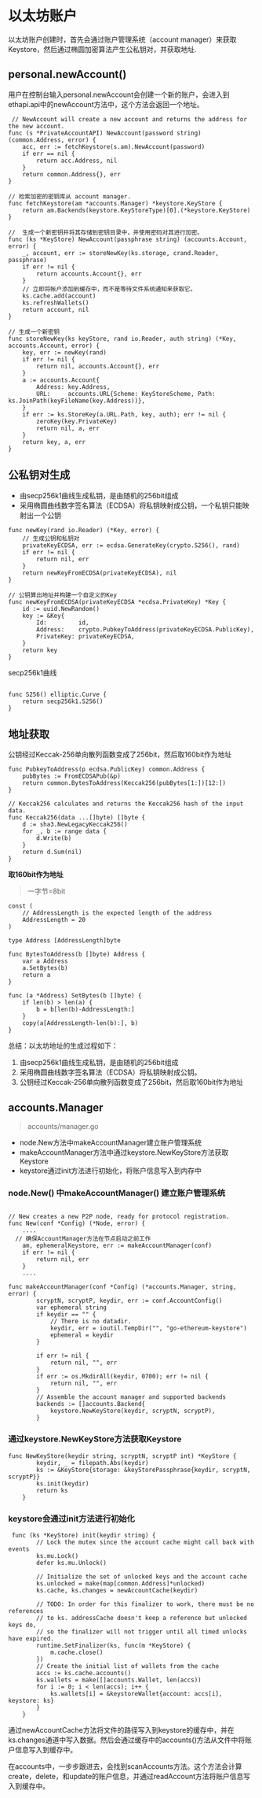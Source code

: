 # 以太坊账户
以太坊账户创建时，首先会通过账户管理系统（account manager）来获取Keystore，然后通过椭圆加密算法产生公私钥对，并获取地址.

## personal.newAccount()
用户在控制台输入personal.newAccount会创建一个新的账户，会进入到ethapi.api中的newAccount方法中，这个方法会返回一个地址。
```
 // NewAccount will create a new account and returns the address for the new account.
func (s *PrivateAccountAPI) NewAccount(password string) (common.Address, error) {
	acc, err := fetchKeystore(s.am).NewAccount(password)
	if err == nil {
		return acc.Address, nil
	}
	return common.Address{}, err
}

// 检索加密的密钥库从 account manager.
func fetchKeystore(am *accounts.Manager) *keystore.KeyStore {
	return am.Backends(keystore.KeyStoreType)[0].(*keystore.KeyStore)
}

//  生成一个新密钥并将其存储到密钥目录中，并使用密码对其进行加密。
func (ks *KeyStore) NewAccount(passphrase string) (accounts.Account, error) {
	_, account, err := storeNewKey(ks.storage, crand.Reader, passphrase)
	if err != nil {
		return accounts.Account{}, err
	}
	// 立即将帐户添加到缓存中，而不是等待文件系统通知来获取它。
	ks.cache.add(account)
	ks.refreshWallets()
	return account, nil
}

// 生成一个新密钥
func storeNewKey(ks keyStore, rand io.Reader, auth string) (*Key, accounts.Account, error) {
	key, err := newKey(rand)
	if err != nil {
		return nil, accounts.Account{}, err
	}
	a := accounts.Account{
		Address: key.Address,
		URL:     accounts.URL{Scheme: KeyStoreScheme, Path: ks.JoinPath(keyFileName(key.Address))},
	}
	if err := ks.StoreKey(a.URL.Path, key, auth); err != nil {
		zeroKey(key.PrivateKey)
		return nil, a, err
	}
	return key, a, err
}
```

## 公私钥对生成
- 由secp256k1曲线生成私钥，是由随机的256bit组成
- 采用椭圆曲线数字签名算法（ECDSA）将私钥映射成公钥，一个私钥只能映射出一个公钥
``` 生成公钥和私钥
func newKey(rand io.Reader) (*Key, error) {
	// 生成公钥和私钥对
	privateKeyECDSA, err := ecdsa.GenerateKey(crypto.S256(), rand)
	if err != nil {
		return nil, err
	}
	return newKeyFromECDSA(privateKeyECDSA), nil
}

// 公钥算出地址并构建一个自定义的Key
func newKeyFromECDSA(privateKeyECDSA *ecdsa.PrivateKey) *Key {
	id := uuid.NewRandom()
	key := &Key{
		Id:         id,
		Address:    crypto.PubkeyToAddress(privateKeyECDSA.PublicKey),
		PrivateKey: privateKeyECDSA,
	}
	return key
}
```
secp256k1曲线
```

func S256() elliptic.Curve {
	return secp256k1.S256()
}

```
## 地址获取
公钥经过Keccak-256单向散列函数变成了256bit，然后取160bit作为地址
```
func PubkeyToAddress(p ecdsa.PublicKey) common.Address {
	pubBytes := FromECDSAPub(&p)
	return common.BytesToAddress(Keccak256(pubBytes[1:])[12:])
}

// Keccak256 calculates and returns the Keccak256 hash of the input data.
func Keccak256(data ...[]byte) []byte {
	d := sha3.NewLegacyKeccak256()
	for _, b := range data {
		d.Write(b)
	}
	return d.Sum(nil)
}
```
**取160bit作为地址**
> 一字节=8bit
```
const (
	// AddressLength is the expected length of the address
	AddressLength = 20
)

type Address [AddressLength]byte

func BytesToAddress(b []byte) Address {
	var a Address
	a.SetBytes(b)
	return a
}

func (a *Address) SetBytes(b []byte) {
	if len(b) > len(a) {
		b = b[len(b)-AddressLength:]
	}
	copy(a[AddressLength-len(b):], b)
}
```

总结：以太坊地址的生成过程如下： 
1. 由secp256k1曲线生成私钥，是由随机的256bit组成 
2. 采用椭圆曲线数字签名算法（ECDSA）将私钥映射成公钥。 
3. 公钥经过Keccak-256单向散列函数变成了256bit，然后取160bit作为地址


## accounts.Manager
> accounts/manager.go
- node.New方法中makeAccountManager建立账户管理系统
- makeAccountManager方法中通过keystore.NewKeyStore方法获取Keystore
- keystore通过init方法进行初始化，将账户信息写入到内存中

### node.New() 中makeAccountManager() 建立账户管理系统
``` node

// New creates a new P2P node, ready for protocol registration.
func New(conf *Config) (*Node, error) {
    ....
  // 确保AccountManager方法在节点启动之前工作
	am, ephemeralKeystore, err := makeAccountManager(conf)
	if err != nil {
		return nil, err
	}
    ....
```
```
func makeAccountManager(conf *Config) (*accounts.Manager, string, error) {
        scryptN, scryptP, keydir, err := conf.AccountConfig()
        var ephemeral string
        if keydir == "" {
            // There is no datadir.
            keydir, err = ioutil.TempDir("", "go-ethereum-keystore")
            ephemeral = keydir
        }
    
        if err != nil {
            return nil, "", err
        }
        if err := os.MkdirAll(keydir, 0700); err != nil {
            return nil, "", err
        }
        // Assemble the account manager and supported backends
        backends := []accounts.Backend{
            keystore.NewKeyStore(keydir, scryptN, scryptP),
        }
```
### 通过keystore.NewKeyStore方法获取Keystore
```
func NewKeyStore(keydir string, scryptN, scryptP int) *KeyStore {
        keydir, _ = filepath.Abs(keydir)
        ks := &KeyStore{storage: &keyStorePassphrase{keydir, scryptN, scryptP}}
        ks.init(keydir)
        return ks
    }
```
### keystore会通过init方法进行初始化
```
 func (ks *KeyStore) init(keydir string) {
        // Lock the mutex since the account cache might call back with events
        ks.mu.Lock()
        defer ks.mu.Unlock()
    
        // Initialize the set of unlocked keys and the account cache
        ks.unlocked = make(map[common.Address]*unlocked)
        ks.cache, ks.changes = newAccountCache(keydir)
    
        // TODO: In order for this finalizer to work, there must be no references
        // to ks. addressCache doesn't keep a reference but unlocked keys do,
        // so the finalizer will not trigger until all timed unlocks have expired.
        runtime.SetFinalizer(ks, func(m *KeyStore) {
            m.cache.close()
        })
        // Create the initial list of wallets from the cache
        accs := ks.cache.accounts()
        ks.wallets = make([]accounts.Wallet, len(accs))
        for i := 0; i < len(accs); i++ {
            ks.wallets[i] = &keystoreWallet{account: accs[i], keystore: ks}
        }
    }
```
通过newAccountCache方法将文件的路径写入到keystore的缓存中，并在ks.changes通道中写入数据。然后会通过缓存中的accounts()方法从文件中将账户信息写入到缓存中。

在accounts中，一步步跟进去，会找到scanAccounts方法。这个方法会计算create，delete，和update的账户信息，并通过readAccount方法将账户信息写入到缓存中。